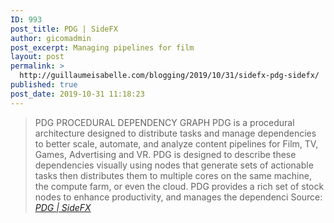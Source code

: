 ```yaml
---
ID: 993
post_title: PDG | SideFX
author: gicomadmin
post_excerpt: Managing pipelines for film
layout: post
permalink: >
  http://guillaumeisabelle.com/blogging/2019/10/31/sidefx-pdg-sidefx/
published: true
post_date: 2019-10-31 11:18:23
---
```

> PDG PROCEDURAL DEPENDENCY GRAPH PDG is a procedural architecture designed to distribute tasks and manage dependencies to better scale, automate, and analyze content pipelines for Film, TV, Games, Advertising and VR. PDG is designed to describe these dependencies visually using nodes that generate sets of actionable tasks then distributes them to multiple cores on the same machine, the compute farm, or even the cloud. PDG provides a rich set of stock nodes to enhance productivity, and manages the dependenci Source: *[PDG | SideFX][1]*

 [1]: https://www.sidefx.com/products/pdg/
